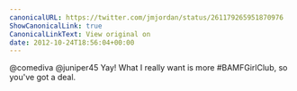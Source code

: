 ```yaml
---
canonicalURL: https://twitter.com/jmjordan/status/261179265951870976
ShowCanonicalLink: true
CanonicalLinkText: View original on
date: 2012-10-24T18:56:04+00:00
---
```

@comediva @juniper45 Yay! What I really want is more #BAMFGirlClub, so you've got a deal.